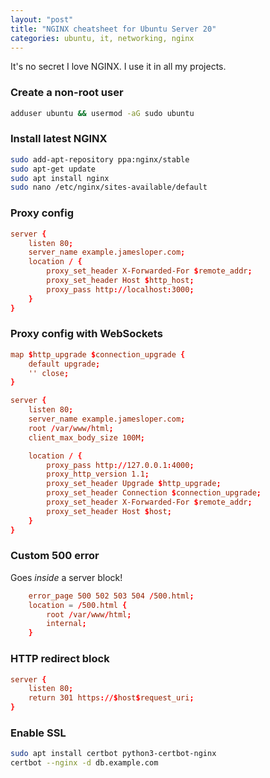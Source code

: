 ```yaml
---
layout: "post"
title: "NGINX cheatsheet for Ubuntu Server 20"
categories: ubuntu, it, networking, nginx
---
```


It's no secret I love NGINX. I use it in all my projects.

<!--more-->

### Create a non-root user

``` bash
adduser ubuntu && usermod -aG sudo ubuntu
```

### Install latest NGINX

``` bash
sudo add-apt-repository ppa:nginx/stable
sudo apt-get update
sudo apt install nginx
sudo nano /etc/nginx/sites-available/default
```

### Proxy config

``` conf
server {
    listen 80;
    server_name example.jamesloper.com;
    location / {
        proxy_set_header X-Forwarded-For $remote_addr;
        proxy_set_header Host $http_host;
        proxy_pass http://localhost:3000;
    }
}
```

### Proxy config with WebSockets

``` conf
map $http_upgrade $connection_upgrade {
    default upgrade;
    '' close;
}

server {
    listen 80;
    server_name example.jamesloper.com;
    root /var/www/html;
    client_max_body_size 100M;

    location / {
        proxy_pass http://127.0.0.1:4000;
        proxy_http_version 1.1;
        proxy_set_header Upgrade $http_upgrade;
        proxy_set_header Connection $connection_upgrade;
        proxy_set_header X-Forwarded-For $remote_addr;
        proxy_set_header Host $host;
    }
}
```

### Custom 500 error

Goes *inside* a server block!

``` conf
    error_page 500 502 503 504 /500.html;
    location = /500.html {
        root /var/www/html;
        internal;
    }
```

### HTTP redirect block

``` conf
server {
    listen 80;
    return 301 https://$host$request_uri;
}
```

### Enable SSL

``` bash
sudo apt install certbot python3-certbot-nginx
certbot --nginx -d db.example.com
```
